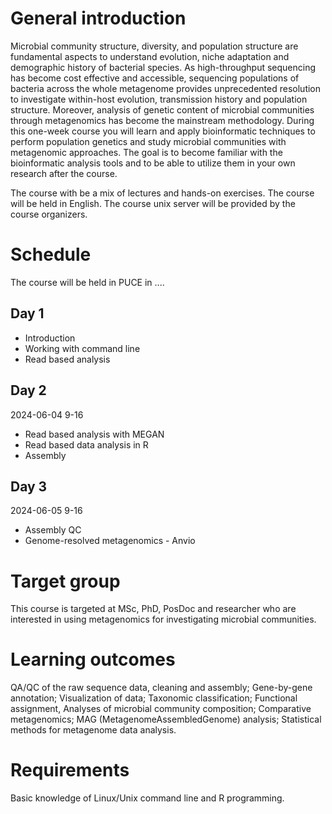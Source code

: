 
# General introduction


Microbial community structure, diversity, and population structure are fundamental aspects to understand evolution, niche adaptation and demographic history of bacterial species. As high-throughput sequencing has become cost effective and accessible, sequencing populations of bacteria across the whole metagenome provides unprecedented resolution to investigate within-host evolution, transmission history and population structure. Moreover, analysis of genetic content of microbial communities through metagenomics has become the mainstream methodology. During this one-week course you will learn and apply bioinformatic techniques to perform population genetics and study microbial communities with metagenomic approaches. The goal is to become familiar with the bioinformatic analysis tools and to be able to utilize them in your own research after the course.

The course with be a mix of lectures and hands-on exercises.
The course will be held in English.
The course unix server will be provided by the course organizers.

# Schedule
The course will be held in PUCE in .... 


## Day 1

* Introduction
* Working with command line
* Read based analysis

## Day 2
2024-06-04 9-16

* Read based analysis with MEGAN
* Read based data analysis in R
* Assembly

## Day 3
2024-06-05 9-16

* Assembly QC
* Genome-resolved metagenomics - Anvio

# Target group
This course is targeted at MSc, PhD, PosDoc and researcher who are interested in using metagenomics for investigating microbial communities.

# Learning outcomes
QA/QC of the raw sequence data, cleaning and assembly; Gene-by-gene annotation; Visualization of data; Taxonomic classification; Functional assignment, Analyses of microbial community composition; Comparative metagenomics; MAG (MetagenomeAssembledGenome) analysis; Statistical methods for metagenome data analysis.

# Requirements
Basic knowledge of Linux/Unix command line and R programming.